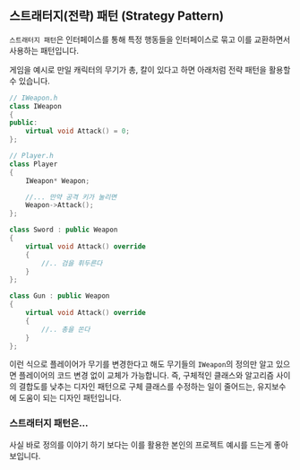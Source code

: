 ## 스트래터지(전략) 패턴 (Strategy Pattern)

`스트래터지 패턴`은 인터페이스를 통해 특정 행동들을 인터페이스로 묶고 이를 교환하면서 사용하는 패턴입니다. 

게임을 예시로 만일 캐릭터의 무기가 총, 칼이 있다고 하면 아래처럼 전략 패턴을 활용할 수 있습니다.

```cpp
// IWeapon.h
class IWeapon
{
public:
    virtual void Attack() = 0;
};

// Player.h
class Player
{
    IWeapon* Weapon;

    //... 만약 공격 키가 눌리면
    Weapon->Attack();
};

class Sword : public Weapon
{
    virtual void Attack() override
    {
        //.. 검을 휘두른다
    }
};

class Gun : public Weapon
{
    virtual void Attack() override
    {
        //.. 총을 쏜다
    }
};
```

이런 식으로 플레이어가 무기를 변경한다고 해도 무기들의 `IWeapon`의 정의만 알고 있으면 플레이어의 코드 변경 없이 교체가 가능합니다. 
즉, 구체적인 클래스와 알고리즘 사이의 결합도를 낮추는 디자인 패턴으로 구체 클래스를 수정하는 일이 줄어드는, 유지보수에 도움이 되는 디자인 패턴입니다.

### 스트래터지 패턴은...
사실 바로 정의를 이야기 하기 보다는 이를 활용한 본인의 프로젝트 예시를 드는게 좋아 보입니다.